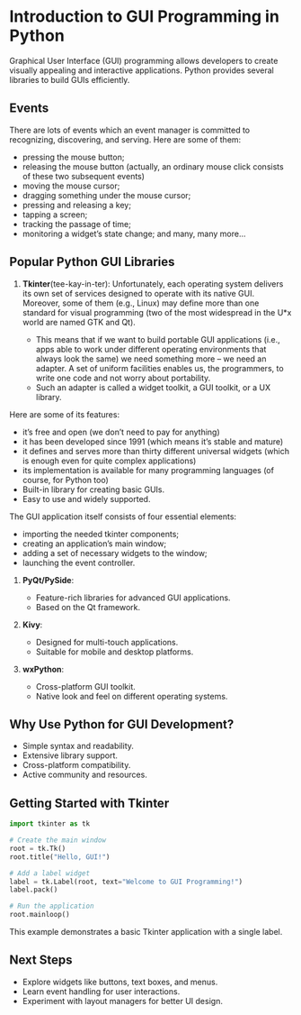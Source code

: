 # Introduction to GUI Programming in Python

Graphical User Interface (GUI) programming allows developers to create visually appealing and interactive applications. Python provides several libraries to build GUIs efficiently.

## Events
There are lots of events which an event manager is committed to recognizing, discovering, and serving. Here are some of them:

- pressing the mouse button;
- releasing the mouse button (actually, an ordinary mouse click consists of these two subsequent events)
- moving the mouse cursor;
- dragging something under the mouse cursor;
- pressing and releasing a key;
- tapping a screen;
- tracking the passage of time;
- monitoring a widget’s state change;
and many, many more...



## Popular Python GUI Libraries

1. **Tkinter**(tee-kay-in-ter): 
   Unfortunately, each operating system delivers its own set of services designed to operate with its native GUI. Moreover, some of them (e.g., Linux) may define more than one standard for visual programming (two of the most widespread in the U*x world are named GTK and Qt).

   - This means that if we want to build portable GUI applications (i.e., apps able to work under different operating environments that always look the same) we need something more – we need an adapter. A set of uniform facilities enables us, the programmers, to write one code and not worry about portability.
   - Such an adapter is called a widget toolkit, a GUI toolkit, or a UX library.

Here are some of its features:
   - it’s free and open (we don’t need to pay for anything)
   - it has been developed since 1991 (which means it’s stable and mature)
   - it defines and serves more than thirty different universal widgets (which is enough even for quite complex applications)
   - its implementation is available for many programming languages (of course, for Python too)
   - Built-in library for creating basic GUIs.
   - Easy to use and widely supported.

The GUI application itself consists of four essential elements:
   - importing the needed tkinter components;
   - creating an application’s main window;
   - adding a set of necessary widgets to the window;
   - launching the event controller.


1. **PyQt/PySide**:
    - Feature-rich libraries for advanced GUI applications.
    - Based on the Qt framework.

2. **Kivy**:
    - Designed for multi-touch applications.
    - Suitable for mobile and desktop platforms.

3. **wxPython**:
    - Cross-platform GUI toolkit.
    - Native look and feel on different operating systems.

## Why Use Python for GUI Development?

- Simple syntax and readability.
- Extensive library support.
- Cross-platform compatibility.
- Active community and resources.

## Getting Started with Tkinter

```python
import tkinter as tk

# Create the main window
root = tk.Tk()
root.title("Hello, GUI!")

# Add a label widget
label = tk.Label(root, text="Welcome to GUI Programming!")
label.pack()

# Run the application
root.mainloop()
```

This example demonstrates a basic Tkinter application with a single label.

## Next Steps

- Explore widgets like buttons, text boxes, and menus.
- Learn event handling for user interactions.
- Experiment with layout managers for better UI design.
